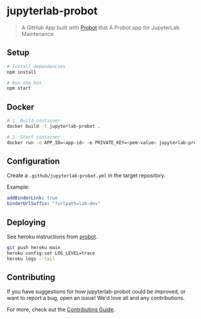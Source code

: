 # jupyterlab-probot

> A GitHub App built with [Probot](https://github.com/probot/probot) that A Probot app for JupyterLab Maintenance

## Setup

```sh
# Install dependencies
npm install

# Run the bot
npm start
```

## Docker

```sh
# 1. Build container
docker build -t jupyterlab-probot .

# 2. Start container
docker run -e APP_ID=<app-id> -e PRIVATE_KEY=<pem-value> jupyterlab-probot
```

## Configuration

Create a `.github/jupyterlab-probot.yml` in the target repository.

Example:

```yaml
addBinderLink: true
binderUrlSuffix: "?urlpath=lab-dev"
```

## Deploying

See heroku instructions from [probot](https://probot.github.io/docs/deployment/#heroku).

```bash
git push heroku main
heroku config:set LOG_LEVEL=trace
heroku logs --tail
```

## Contributing

If you have suggestions for how jupyterlab-probot could be improved, or want to report a bug, open an issue! We'd love all and any contributions.

For more, check out the [Contributing Guide](CONTRIBUTING.md).

